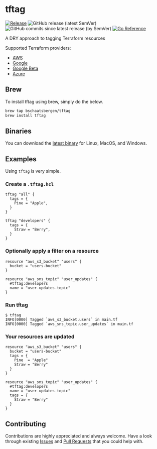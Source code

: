 # tftag

[![Release](https://github.com/bschaatsbergen/tftag/actions/workflows/goreleaser.yaml/badge.svg)](https://github.com/bschaatsbergen/tftag/actions/workflows/goreleaser.yaml) ![GitHub release (latest SemVer)](https://img.shields.io/github/v/release/bschaatsbergen/tftag) ![GitHub commits since latest release (by SemVer)](https://img.shields.io/github/commits-since/bschaatsbergen/tftag/latest) [![Go Reference](https://pkg.go.dev/badge/github.com/bschaatsbergen/tftag.svg)](https://pkg.go.dev/github.com/bschaatsbergen/tftag)

A DRY approach to tagging Terraform resources

Supported Terraform providers:

- [AWS](https://registry.terraform.io/providers/hashicorp/aws)
- [Google](https://registry.terraform.io/providers/hashicorp/google)
- [Google Beta](https://registry.terraform.io/providers/hashicorp/google-beta)
- [Azure](https://registry.terraform.io/providers/hashicorp/azurerm)

## Brew

To install tftag using brew, simply do the below.

```sh
brew tap bschaatsbergen/tftag
brew install tftag
```

## Binaries

You can download the [latest binary](https://github.com/bschaatsbergen/tftag/releases/latest) for Linux, MacOS, and Windows.

## Examples

Using `tftag` is very simple.

### Create a `.tftag.hcl`

```hcl
tftag "all" {
  tags = {
    Pine = "Apple",
  }
}

tftag "developers" {
  tags = {
    Straw = "Berry",
  }
}
```

### Optionally apply a filter on a resource

```hcl
resource "aws_s3_bucket" "users" {
  bucket = "users-bucket"
}

resource "aws_sns_topic" "user_updates" {
  #tftag:developers
  name = "user-updates-topic"
}
```

### Run tftag

```console
$ tftag
INFO[0000] Tagged `aws_s3_bucket.users` in main.tf
INFO[0000] Tagged `aws_sns_topic.user_updates` in main.tf
```

### Your resources are updated

```hcl
resource "aws_s3_bucket" "users" {
  bucket = "users-bucket"
  tags = {
    Pine  = "Apple"
    Straw = "Berry"
  }
}

resource "aws_sns_topic" "user_updates" {
  #tftag:developers
  name = "user-updates-topic"
  tags = {
    Straw = "Berry"
  }
}
```

## Contributing

Contributions are highly appreciated and always welcome.
Have a look through existing [Issues](https://github.com/bschaatsbergen/tftag/issues) and [Pull Requests](https://github.com/bschaatsbergen/tftag/pulls) that you could help with.
